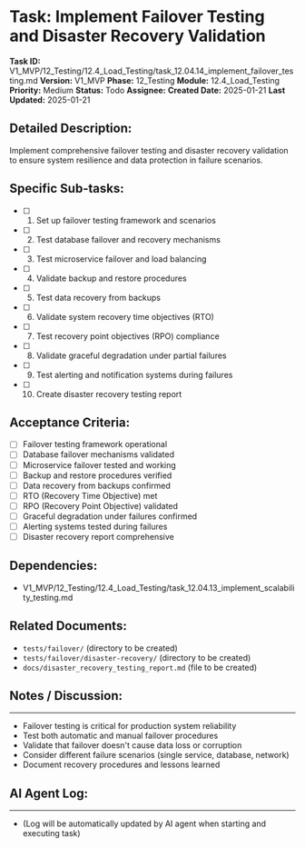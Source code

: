 # Task: Implement Failover Testing and Disaster Recovery Validation

**Task ID:** V1_MVP/12_Testing/12.4_Load_Testing/task_12.04.14_implement_failover_testing.md
**Version:** V1_MVP
**Phase:** 12_Testing
**Module:** 12.4_Load_Testing
**Priority:** Medium
**Status:** Todo
**Assignee:**
**Created Date:** 2025-01-21
**Last Updated:** 2025-01-21

## Detailed Description:
Implement comprehensive failover testing and disaster recovery validation to ensure system resilience and data protection in failure scenarios.

## Specific Sub-tasks:
- [ ] 1. Set up failover testing framework and scenarios
- [ ] 2. Test database failover and recovery mechanisms
- [ ] 3. Test microservice failover and load balancing
- [ ] 4. Validate backup and restore procedures
- [ ] 5. Test data recovery from backups
- [ ] 6. Validate system recovery time objectives (RTO)
- [ ] 7. Test recovery point objectives (RPO) compliance
- [ ] 8. Validate graceful degradation under partial failures
- [ ] 9. Test alerting and notification systems during failures
- [ ] 10. Create disaster recovery testing report

## Acceptance Criteria:
- [ ] Failover testing framework operational
- [ ] Database failover mechanisms validated
- [ ] Microservice failover tested and working
- [ ] Backup and restore procedures verified
- [ ] Data recovery from backups confirmed
- [ ] RTO (Recovery Time Objective) met
- [ ] RPO (Recovery Point Objective) validated
- [ ] Graceful degradation under failures confirmed
- [ ] Alerting systems tested during failures
- [ ] Disaster recovery report comprehensive

## Dependencies:
- V1_MVP/12_Testing/12.4_Load_Testing/task_12.04.13_implement_scalability_testing.md

## Related Documents:
- `tests/failover/` (directory to be created)
- `tests/failover/disaster-recovery/` (directory to be created)
- `docs/disaster_recovery_testing_report.md` (file to be created)

## Notes / Discussion:
---
* Failover testing is critical for production system reliability
* Test both automatic and manual failover procedures
* Validate that failover doesn't cause data loss or corruption
* Consider different failure scenarios (single service, database, network)
* Document recovery procedures and lessons learned

## AI Agent Log:
---
* (Log will be automatically updated by AI agent when starting and executing task)
